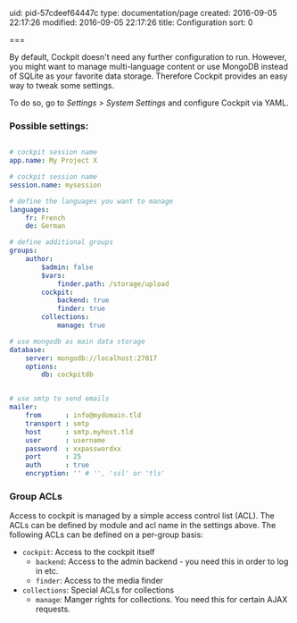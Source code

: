 uid: pid-57cdeef64447c
type: documentation/page
created: 2016-09-05 22:17:26
modified: 2016-09-05 22:17:26
title: Configuration
sort: 0

===

By default, Cockpit doesn't need any further configuration to run. However, you might want to manage multi-language content or use MongoDB instead of SQLite as your favorite data storage. Therefore Cockpit provides an easy way to tweak some settings.



To do so, go to _Settings > System Settings_ and configure Cockpit via YAML.


### Possible settings:

```yaml

# cockpit session name
app.name: My Project X

# cockpit session name
session.name: mysession

# define the languages you want to manage
languages:
    fr: French
    de: German

# define additional groups
groups:
    author:
        $admin: false
        $vars:
            finder.path: /storage/upload
        cockpit:
            backend: true
            finder: true
        collections:
            manage: true

# use mongodb as main data storage
database:    
    server: mongodb://localhost:27017
    options:
        db: cockpitdb


# use smtp to send emails
mailer:
    from      : info@mydomain.tld
    transport : smtp
    host      : smtp.myhost.tld
    user      : username
    password  : xxpasswordxx
    port      : 25
    auth      : true
    encryption: '' # '', 'ssl' or 'tls'

```

### Group ACLs

Access to cockpit is managed by a simple access control list (ACL). The ACLs can be defined by module and acl name in the settings above. The following ACLs can be defined on a per-group basis:

  * `cockpit`: Access to the cockpit itself
    * `backend`: Access to the admin backend - you need this in order to log in etc.
    * `finder`: Access to the media finder
  * `collections`: Special ACLs for collections
    * `manage`: Manger rights for collections. You need this for certain AJAX requests.
 
